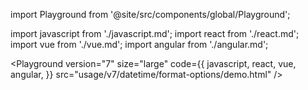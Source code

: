 import Playground from '@site/src/components/global/Playground';

import javascript from './javascript.md';
import react from './react.md';
import vue from './vue.md';
import angular from './angular.md';

<Playground
  version="7"
  size="large"
  code={{
    javascript,
    react,
    vue,
    angular,
  }}
  src="usage/v7/datetime/format-options/demo.html"
/>
